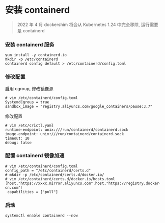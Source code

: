 # 安装 containerd

> 2022 年 4 月 dockershim 将会从 Kubernetes 1.24 中完全移除, 运行需要是 containerd




### 安装 containerd 服务

```shell
yum install -y containerd.io
mkdir -p /etc/containerd
containerd config default > /etc/containerd/config.toml
```

### 修改配置

启用 cgroup, 修改镜像源
```shell
# vim /etc/containerd/config.toml
SystemdCgroup = true
sandbox_image = "registry.aliyuncs.com/google_containers/pause:3.7"
```

修改配置
```shell
# vim /etc/crictl.yaml
runtime-endpoint: unix:///run/containerd/containerd.sock
image-endpoint: unix:///run/containerd/containerd.sock
timeout: 10
debug: false
```


### 配置 containerd 镜像加速
```shell
# vim /etc/containerd/config.toml
config_path = "/etc/containerd/certs.d"
# mkdir -p /etc/containerd/certs.d/docker.io/
# vim /etc/containerd/certs.d/docker.io/hosts.toml
[host."https://xxxx.mirror.aliyuncs.com",host."https://registry.docker-cn.com"]
 capabilities = ["pull"]
```

### 启动 
```shell
systemctl enable containerd --now
```
